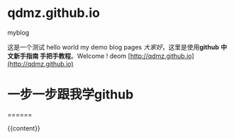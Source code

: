qdmz.github.io
==============

myblog

这是一个测试   hello world 
my demo blog pages
_大家好_，这里是使用**github** **中文新手指南 手把手教程**。Welcome ! deom [http://qdmz.github.io](http://qdmz.github.io)    

# 一步一步跟我学github
======
<!doctype html>
<html>
<head>
<meta http-equiv="content-type" content="text/html;charset=uft-8"/>
<title>{{page.title}}</title>
</head>
<body>
{{content}}
</body>
</html>
